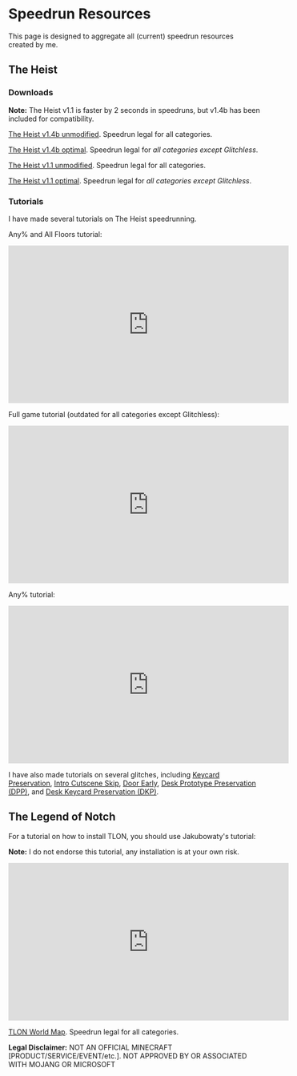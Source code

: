 # Speedrun Resources

This page is designed to aggregate all (current) speedrun resources created by me.

## The Heist

### Downloads

**Note:** The Heist v1.1 is faster by 2 seconds in speedruns, but v1.4b has been included for compatibility.

[The Heist v1.4b unmodified](https://www.curseforge.com/minecraft/worlds/the-heist). Speedrun legal for all categories.

<a href="/files/heist/Heist_v1.4b-OPTIMAL3.zip">The Heist v1.4b optimal</a>. Speedrun legal for *all categories except Glitchless*.

<a href="/files/heist/Heist_v1.1-UNMODIFIED.zip">The Heist v1.1 unmodified</a>. Speedrun legal for all categories.

<a href="/files/heist/Heist_v1.1-OPTIMAL16.zip">The Heist v1.1 optimal</a>. Speedrun legal for *all categories except Glitchless*.

### Tutorials

I have made several tutorials on The Heist speedrunning.

Any% and All Floors tutorial:
<iframe width="560" height="315" src="https://www.youtube.com/embed/jXbIfLlqw-Y" title="YouTube video player" frameborder="0" allow="accelerometer; autoplay; clipboard-write; encrypted-media; gyroscope; picture-in-picture; web-share" allowfullscreen></iframe>

Full game tutorial (outdated for all categories except Glitchless):
<iframe width="560" height="315" src="https://www.youtube.com/embed/rAcy-TqFLYE" title="YouTube video player" frameborder="0" allow="accelerometer; autoplay; clipboard-write; encrypted-media; gyroscope; picture-in-picture; web-share" allowfullscreen></iframe>

Any% tutorial:
<iframe width="560" height="315" src="https://www.youtube.com/embed/QR_i37BnBao" title="YouTube video player" frameborder="0" allow="accelerometer; autoplay; clipboard-write; encrypted-media; gyroscope; picture-in-picture; web-share" allowfullscreen></iframe>

I have also made tutorials on several glitches, including [Keycard Preservation](https://youtu.be/1Q-JnamNEO0), [Intro Cutscene Skip](https://youtu.be/dJ57-ArDwc4), [Door Early](https://youtu.be/dh-3DwFbuDg), [Desk Prototype Preservation (DPP)](https://youtu.be/drWp6UjYwuE), and [Desk Keycard Preservation (DKP)](https://youtu.be/ngyMW7z-wPQ).

## The Legend of Notch

For a tutorial on how to install TLON, you should use Jakubowaty's tutorial:

**Note:** I do not endorse this tutorial, any installation is at your own risk.


<iframe width="560" height="315" src="https://www.youtube.com/embed/yPA11u2QVao" title="YouTube video player" frameborder="0" allow="accelerometer; autoplay; clipboard-write; encrypted-media; gyroscope; picture-in-picture; web-share" allowfullscreen></iframe>

<a href="/files/tlon/TLoN-WorldMap.zip">TLON World Map</a>. Speedrun legal for all categories.

**Legal Disclaimer:**
NOT AN OFFICIAL MINECRAFT [PRODUCT/SERVICE/EVENT/etc.]. NOT APPROVED BY OR ASSOCIATED WITH MOJANG OR MICROSOFT
